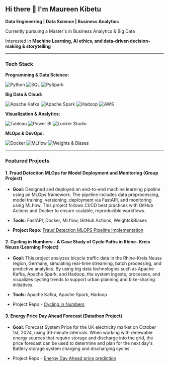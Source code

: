 ## Hi there 👋 I'm Maureen Kibetu

**Data Engineering | Data Science | Business Analytics**  

Currently pursuing a Master's in Business Analytics & Big Data   


Interested in **Machine Learning, AI ethics, and data-driven decision-making & storytelling**  

---

### Tech Stack

**Programming & Data Science:**  

![Python](https://img.shields.io/badge/Python-3776AB?style=for-the-badge&logo=python&logoColor=white)       ![SQL](https://img.shields.io/badge/SQL-4479A1?style=for-the-badge&logo=mysql&logoColor=white)      ![PySpark](https://img.shields.io/badge/PySpark-E25A1C?style=for-the-badge&logo=apache-spark&logoColor=white)

**Big Data & Cloud:**  

![Apache Kafka](https://img.shields.io/badge/Apache%20Kafka-231F20?style=for-the-badge&logo=apache-kafka&logoColor=white)  ![Apache Spark](https://img.shields.io/badge/Apache%20Spark-E25A1C?style=for-the-badge&logo=apache-spark&logoColor=white)  ![Hadoop](https://img.shields.io/badge/Hadoop-66CCFF?style=for-the-badge&logo=apache-hadoop&logoColor=white)  ![AWS](https://img.shields.io/badge/AWS-FF9900?style=for-the-badge&logo=amazon-aws&logoColor=white)

**Visualization & Analytics:**  

![Tableau](https://img.shields.io/badge/Tableau-E97627?style=for-the-badge&logo=tableau&logoColor=white)  ![Power BI](https://img.shields.io/badge/Power%20BI-F2C811?style=for-the-badge&logo=power-bi&logoColor=black)  ![Looker Studio](https://img.shields.io/badge/Looker%20Studio-4285F4?style=for-the-badge&logo=google-analytics&logoColor=white)

**MLOps & DevOps:**  

![Docker](https://img.shields.io/badge/Docker-2496ED?style=for-the-badge&logo=docker&logoColor=white)  ![MLflow](https://img.shields.io/badge/MLflow-0194E2?style=for-the-badge&logo=mlflow&logoColor=white)  ![Weights & Biases](https://img.shields.io/badge/Weights%20%26%20Biases-FFBE00?style=for-the-badge&logo=wandb&logoColor=black)

---

### Featured Projects

#### 1. Fraud Detection MLOps for Model Deployment and Monitoring (Group Project)
- **Goal:** Designed and deployed an end-to-end machine learning pipeline using an MLOps framework. The pipeline includes data preprocessing, model training, versioning, deployment via FastAPI, and monitoring using MLflow. This project follows CI/CD best practices with GitHub Actions and Docker to ensure scalable, reproducible workflows. 
 
- **Tools:** FastAPI, Docker, MLflow, GitHub Actions, Weights&Biases  
- **Project Repo:** [Fraud Detection MLOPS Pipeline Implementation](https://github.com/KibetuMaureen/ie_mlops_group6)

#### 2. Cycling in Numbers - A Case Study of Cycle Paths in Rhine- Kreis Neuss (Learning Project) 
- **Goal:** This project analyzes bicycle traffic data in the Rhine-Kreis Neuss region, Germany, simulating real-time streaming, batch processing, and predictive analytics. By using big data technologies such as Apache Kafka, Apache Spark, and Hadoop, the system ingests, processes, and visualizes cycling trends to support urban planning and bike-sharing initiatives.

- **Tools:** Apache Kafka, Apache Spark, Hadoop
- Project Repo - [Cycling in Numbers](https://github.com/KibetuMaureen/ie-mda-II-mar25-group10)

#### 3. Energy Price Day Ahead Forecast (Datathon Project)
- **Goal:** Forecast System Price for the UK electricity market on October 1st, 2024, using 30-minute intervals. When working with renewable energy sources that require storage and discharge into the grid, the price forecast can be used to determine and plan for the next day's Battery storage system charging and discharging cycles.

- Project Repo - [Energy Day Ahead price prediction](https://github.com/KibetuMaureen/energy_price_day_ahead_forecast)



<!--
**KibetuMaureen/KibetuMaureen** is a ✨ _special_ ✨ repository because its `README.md` (this file) appears on your GitHub profile.

Here are some ideas to get you started:

- 🔭 I’m currently working on ...
- 🌱 I’m currently learning ...
- 👯 I’m looking to collaborate on ...
- 🤔 I’m looking for help with ...
- 💬 Ask me about ...
- 📫 How to reach me: ...
- 😄 Pronouns: ...
- ⚡ Fun fact: ...
-->

